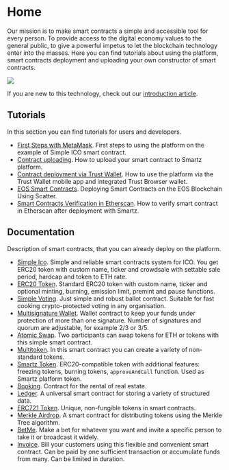 # Home

Our mission is to make smart contracts a simple and accessible tool for every person. To provide access to the digital economy values to the general public, to give a powerful impetus to let the blockchain technology enter into the masses. Here you can find tutorials about using the platform, smart contracts deployment and uploading your own constructor of smart contracts.

![](/uploads/media-assets/smartz-fractal-main.jpg)

If you are new to this technology, check out our [introduction article](/en/smart-contracts-introduction).

## Tutorials

In this section you can find tutorials for users and developers.

* [First Steps with MetaMask](en/first-steps). First steps to using the platform on the example of Simple ICO smart contract.
* [Contract uploading](en/contract-uploading). How to upload your smart contract to Smartz platform.
* [Contract deployment via Trust Wallet](/en/trust-wallet). How to use the platform via the Trust Wallet mobile app and integrated Trust Browser wallet.
* [EOS Smart Contracts](/en/eos-token). Deploying Smart Contracts on the EOS Blockchain Using Scatter.
* [Smart Contracts Verification in Etherscan](/en/etherscan-verification). How to verify smart contract in Etherscan after deployment with Smartz.

## Documentation

Description of smart contracts, that you can already deploy on the platform.

* [Simple Ico](en/simple-ico). Simple and reliable smart contracts system for ICO. You get ERC20 token with custom name, ticker and crowdsale with settable sale period, hardcap and token to ETH rate.
* [ERC20 Token](en/erc-20-token). Standard ERC20 token with custom name, ticker and optional minting, burning, emission limit, premint and pause functions.
* [Simple Voting](en/simple-voting). Just simple and robust ballot contract. Suitable for fast cooking crypto-protected voting in any organisation.
* [Multisignature Wallet](en/multisignature-wallet). Wallet contract to keep your funds under protection of more than one signature. Number of signatures and quorum are adjustable, for example 2/3 or 3/5.
* [Atomic Swap](en/atomic-swap). Two participants can swap tokens for ETH or tokens with this simple smart contract.
* [Multitoken](en/multitoken). In this smart contract you can create a variety of non-standard tokens.
* [Smartz Token](en/smartz-token). ERC20-compatible token with additional features: freezing tokens, burning tokens, `approveAndCall` function. Used as Smartz platform token.
* [Booking](en/booking). Contract for the rental of real estate.
* [Ledger](en/ledger). A universal smart contract for storing a variety of structured data.
* [ERC721 Token](/en/erc-721-token). Unique, non-fungible tokens in smart contracts.
* [Merkle Airdrop](/en/merkle-airdrop). A smart contract for distributing tokens using the Merkle Tree algorithm.
* [BetMe](/en/betme). Make a bet for whatever you want and invite a specific person to take it or broadcast it widely.
* [Invoice](/en/invoice). Bill your customers using this flexible and convenient smart contract. Can be paid by one sufficient transaction or accumulate funds from many. Can be limited in duration.
